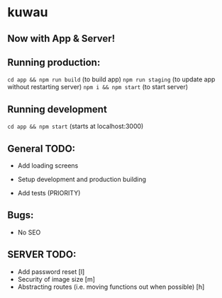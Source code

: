 # kuwau

## Now with App & Server!

## Running production:

`cd app && npm run build` (to build app)
`npm run staging` (to update app without restarting server)
`npm i && npm start` (to start server)

## Running development

`cd app && npm start` (starts at localhost:3000)

## General TODO:

* Add loading screens

* Setup development and production building
* Add tests (PRIORITY)

## Bugs:

* No SEO

## SERVER TODO:

* Add password reset [l]
* Security of image size [m]
* Abstracting routes (i.e. moving functions out when possible) [h]
